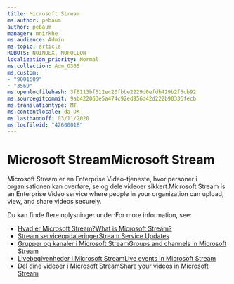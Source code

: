 ```yaml
---
title: Microsoft Stream
ms.author: pebaum
author: pebaum
manager: mnirkhe
ms.audience: Admin
ms.topic: article
ROBOTS: NOINDEX, NOFOLLOW
localization_priority: Normal
ms.collection: Adm_O365
ms.custom:
- "9001509"
- "3569"
ms.openlocfilehash: 3f6113bf512ec20fbbe2229d0efdb429b2f5db92
ms.sourcegitcommit: 9ab422063e5a474c92ed956d42d222b90336fecb
ms.translationtype: MT
ms.contentlocale: da-DK
ms.lasthandoff: 03/11/2020
ms.locfileid: "42600018"
---
```

# <a name="microsoft-stream"></a><span data-ttu-id="3ba84-102">Microsoft Stream</span><span class="sxs-lookup"><span data-stu-id="3ba84-102">Microsoft Stream</span></span>

<span data-ttu-id="3ba84-103">Microsoft Stream er en Enterprise Video-tjeneste, hvor personer i organisationen kan overføre, se og dele videoer sikkert.</span><span class="sxs-lookup"><span data-stu-id="3ba84-103">Microsoft Stream is an Enterprise Video service where people in your organization can upload, view, and share videos securely.</span></span> 

<span data-ttu-id="3ba84-104">Du kan finde flere oplysninger under:</span><span class="sxs-lookup"><span data-stu-id="3ba84-104">For more information, see:</span></span>

- [<span data-ttu-id="3ba84-105">Hvad er Microsoft Stream?</span><span class="sxs-lookup"><span data-stu-id="3ba84-105">What is Microsoft Stream?</span></span>](https://docs.microsoft.com/stream/overview)
- [<span data-ttu-id="3ba84-106">Stream serviceopdateringer</span><span class="sxs-lookup"><span data-stu-id="3ba84-106">Stream Service Updates</span></span>](https://techcommunity.microsoft.com/t5/microsoft-stream-service-updates/bd-p/StreamAnnouncements)
- [<span data-ttu-id="3ba84-107">Grupper og kanaler i Microsoft Stream</span><span class="sxs-lookup"><span data-stu-id="3ba84-107">Groups and channels in Microsoft Stream</span></span>](https://docs.microsoft.com/stream/groups-channels-organization)
- [<span data-ttu-id="3ba84-108">Livebegivenheder i Microsoft Stream</span><span class="sxs-lookup"><span data-stu-id="3ba84-108">Live events in Microsoft Stream</span></span>](https://docs.microsoft.com/stream/live-event-overview)
- [<span data-ttu-id="3ba84-109">Del dine videoer i Microsoft Stream</span><span class="sxs-lookup"><span data-stu-id="3ba84-109">Share your videos in Microsoft Stream</span></span>](https://docs.microsoft.com/stream/portal-share-video)